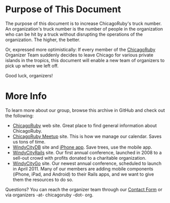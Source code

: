 Purpose of This Document
==

The purpose of this document is to increase ChicagoRuby's truck number. An organization's truck number is the number of people in the organization who can be hit by a truck without disrupting the operations of the organization. The higher, the better.

Or, expressed more optimistically: If every member of the [ChicagoRuby](http://chicagoruby.org) Organizer Team suddenly decides to leave Chicago for various private islands in the tropics, this document will enable a new team of organizers to pick up where we left off.

Good luck, organizers!


More Info
==
To learn more about our group, browse this archive in GitHub and check out the following:

* [ChicagoRuby](http://chicagoruby.org) web site. Great place to find general information about ChicagoRuby.
* [ChicagoRuby Meetup](http://meetup.com/chicagoruby) site. This is how we manage our calendar. Saves us tons of time.
* [WindyCityDB](http://windycitydb.org) site and [iPhone app](http://windycitydb.org/iphone). Save trees, use the mobile app.
* [WindyCityRails](http://windycityrails.org) site. Our first annual conference, launched in 2008 to a sell-out crowd with profits donated to a charitable organization.
* [WindyCityGo](http://windycitygo.org) site. Our newest annual conference, scheduled to launch in April 2011. Many of our members are adding mobile components (iPhone, iPad, and Android) to their Rails apps, and we want to give them the resources to do so.

Questions? You can reach the organizer team through our [Contact Form](http://chicagoruby.org/contact) or via organizers -at- chicagoruby -dot- org.


